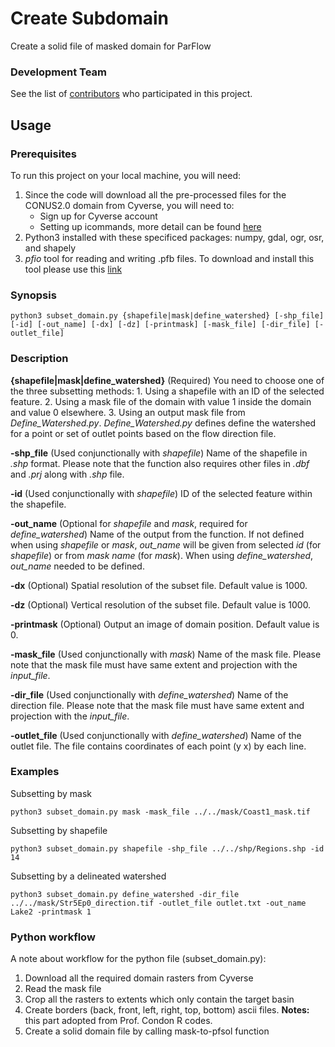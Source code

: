 # Create Subdomain

Create a solid file of masked domain for ParFlow

### Development Team

See the list of [contributors](https://github.com/orgs/hydroframe/people) who participated in this project.

## Usage

### Prerequisites

To run this project on your local machine, you will need:
1. Since the code will download all the pre-processed files for the CONUS2.0 domain from Cyverse, you will need to:
	* Sign up for Cyverse account
	* Setting up icommands, more detail can be found [here](https://wiki.cyverse.org/wiki/display/DS/Setting+Up+iCommands) 
2. Python3 installed with these specificed packages: numpy, gdal, ogr, osr, and shapely
3. *pfio* tool for reading and writing .pfb files. To download and install this tool please use this [link](https://github.com/hydroframe/tools/tree/master/pfio)

### Synopsis

```
python3 subset_domain.py {shapefile|mask|define_watershed} [-shp_file] [-id] [-out_name] [-dx] [-dz] [-printmask] [-mask_file] [-dir_file] [-outlet_file]
```

### Description

**{shapefile|mask|define_watershed}** (Required) You need to choose one of the three subsetting methods:
	1. Using a shapefile with an ID of the selected feature.
	2. Using a mask file of the domain with value 1 inside the domain and value 0 elsewhere.
	3. Using an output mask file from *Define_Watershed.py*. *Define_Watershed.py* defines define the watershed for a point or set of outlet points based on the flow direction file.

**-shp_file** (Used conjunctionally with *shapefile*) Name of the shapefile in *.shp* format. Please note that the function also requires other files in *.dbf* and *.prj* along with *.shp* file.   

**-id** (Used conjunctionally with *shapefile*) ID of the selected feature within the shapefile.

**-out_name** (Optional for *shapefile* and *mask*, required for *define_watershed*) Name of the output from the function. If not defined when using *shapefile* or *mask*, *out_name* will be given from selected *id* (for *shapefile*) or from *mask name* (for *mask*). When using *define_watershed*, *out_name* needed to be defined.

**-dx** (Optional) Spatial resolution of the subset file. Default value is 1000. 

**-dz** (Optional) Vertical resolution of the subset file. Default value is 1000. 

**-printmask** (Optional) Output an image of domain position. Default value is 0.

**-mask_file** (Used conjunctionally with *mask*) Name of the mask file. Please note that the mask file must have same extent and projection with the *input_file*.

**-dir_file** (Used conjunctionally with *define_watershed*) Name of the direction file. Please note that the mask file must have same extent and projection with the *input_file*.

**-outlet_file** (Used conjunctionally with *define_watershed*) Name of the outlet file. The file contains coordinates of each point (y x) by each line.

### Examples
Subsetting by mask

```
python3 subset_domain.py mask -mask_file ../../mask/Coast1_mask.tif
```


Subsetting by shapefile
```
python3 subset_domain.py shapefile -shp_file ../../shp/Regions.shp -id 14
```

Subsetting by a delineated watershed
```
python3 subset_domain.py define_watershed -dir_file ../../mask/Str5Ep0_direction.tif -outlet_file outlet.txt -out_name Lake2 -printmask 1
```


### Python workflow

A note about workflow for the python file (subset_domain.py):
1. Download all the required domain rasters from Cyverse
2. Read the mask file
3. Crop all the rasters to extents which only contain the target basin
4. Create borders (back, front, left, right, top, bottom) ascii files. **Notes:** this part adopted from Prof. Condon R codes.
5. Create a solid domain file by calling mask-to-pfsol function

